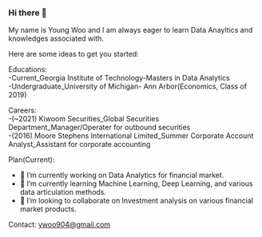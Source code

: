 ### Hi there 👋
My name is Young Woo and I am always eager to learn Data Anayltics and knowledges associated with. 

Here are some ideas to get you started:

Educations: <br>
-Current_Georgia Institute of Technology-Masters in Data Analytics <br> 
-Undergraduate_University of Michigan- Ann Arbor(Economics, Class of 2019) <br>

Careers: <br> 
-(~2021) Kiwoom Securities_Global Securities Department_Manager/Operater for outbound securities <br>
-(2016) Moore Stephens International Limited_Summer Corporate Account Analyst_Assistant for corporate accounting   

Plan(Current): 
- 🔭 I’m currently working on Data Analytics for financial market. 
- 🌱 I’m currently learning Machine Learning, Deep Learning, and various data articulation methods.
- 👯 I’m looking to collaborate on Investment analysis on various financial market products. 

Contact: 
ywoo904@gmail.com
